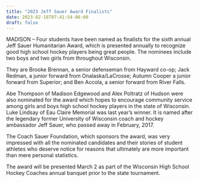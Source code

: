 ```yaml
---
title: "2023 Jeff Sauer Award Finalists"
date: 2023-02-16T07:41:54-06:00
draft: false
---
```


MADISON – Four students have been named as finalists for the sixth annual Jeff 
Sauer Humanitarian Award, which is presented annually to recognize good high 
school hockey players being great people. The nominees include two boys and two 
girls from throughout Wisconsin.

They are Brooke Brennan, a senior defenseman from Hayward co-op; Jack Redman, a
junior forward from Onalaska/LaCrosse; Autumn Cooper a junior forward from 
Superior; and Ben Accola, a senior forward from River Falls.

Abe Thompson of Madison Edgewood and Alex Poltratz of Hudson were also nominated 
for the award which hopes to encourage community service among girls and boys 
high school hockey players in the state of Wisconsin. Luke Lindsay of Eau Claire 
Memorial was last year’s winner. It is named after the legendary former 
University of Wisconsin coach and hockey ambassador Jeff Sauer, who passed away 
in February, 2017.

The Coach Sauer Foundation, which sponsors the award, was very impressed with 
all the nominated candidates and their stories of student athletes who deserve 
notice for reasons that ultimately are more important than mere personal 
statistics.

The award will be presented March 2 as part of the Wisconsin High School Hockey 
Coaches annual banquet prior to the state tournament.
